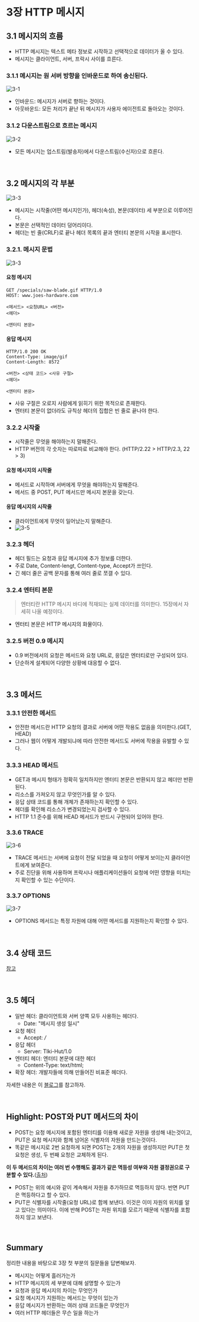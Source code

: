 # 3장 HTTP 메시지

## 3.1 메시지의 흐름

- HTTP 메시지는 텍스트 메타 정보로 시작하고 선택적으로 데이터가 올 수 있다.
- 메시지는 클라이언트, 서버, 프락시 사이를 흐른다.

### 3.1.1 메시지는 원 서버 방향을 인바운드로 하여 송신된다.

![3-1](assets/3-1.png)

- 인바운드: 메시지가 서버로 향하는 것이다.
- 아웃바운드: 모든 처리가 끝난 뒤 메시지가 사용자 에이전트로 돌아오는 것이다.

### 3.1.2 다운스트림으로 흐르는 메시지

![3-2](assets/3-2.png)

- 모든 메시지는 업스트림(발송자)에서 다운스트림(수신자)으로 흐른다.

<br>

## 3.2 메시지의 각 부분

![3-3](assets/3-3.png)

- 메시지는 시작줄(어떤 메시지인가), 헤더(속성), 본문(데이터) 세 부분으로 이루어진다.
- 본문은 선택적인 데이터 덩어리이다.
- 헤더는 빈 줄(CRLF)로 끝나 헤더 목록의 끝과 엔터티 본문의 시작을 표시한다.

### 3.2.1. 메시지 문법

![3-3](assets/3-3.png)

#### 요청 메시지

```
GET /specials/saw-blade.gif HTTP/1.0
HOST: www.joes-hardware.com
```

```
<메서드> <요청URL> <버전>
<헤더>

<엔터티 본문>
```

#### 응답 메시지

```
HTTP/1.0 200 OK
Content-Type: image/gif
Content-Length: 8572
```

```
<버전> <상태 코드> <사유 구절>
<헤더>

<엔터티 본문>
```

- 사유 구절은 오로지 사람에게 읽히기 위한 목적으로 존재한다.
- 엔터티 본문이 없더라도 규칙상 헤더의 집합은 빈 줄로 끝나야 한다.

### 3.2.2 시작줄

- 시작줄은 무엇을 해야하는지 말해준다.
- HTTP 버전의 각 숫자는 따로따로 비교해야 한다. (HTTP/2.22 > HTTP/2.3, 22 > 3)

#### 요청 메시지의 시작줄

- 메서드로 시작하며 서버에게 무엇을 해야하는지 말해준다.
- 메서드 중 POST, PUT 메서드만 메시지 본문을 갖는다.

#### 응답 메시지의 시작줄

- 클라이언트에게 무엇이 일어났는지 말해준다.
- ![3-5](assets/3-5.png)

### 3.2.3 헤더

- 헤더 필드는 요청과 응답 메시지에 추가 정보를 더한다.
- 주로 Date, Content-lengt, Content-type, Accept가 쓰인다.
- 긴 헤더 줄은 공백 문자를 통해 여러 줄로 쪼갤 수 있다.

### 3.2.4 엔터티 본문

> 엔터티란 HTTP 메시지 바디에 적재되는 실제 데이터를 의미한다. 15장에서 자세히 나올 예정이다.

- 엔터티 본문은 HTTP 메시지의 화물이다.

### 3.2.5 버전 0.9 메시지

- 0.9 버전에서의 요청은 메서드와 요청 URL로, 응답은 엔터티로만 구성되어 있다.
- 단순하게 설계되어 다양한 상황에 대응할 수 없다.

<br>

## 3.3 메서드

### 3.3.1 안전한 메서드

- 안전한 메서드란 HTTP 요청의 결과로 서버에 어떤 작용도 없음을 의미한다.(GET, HEAD)
- 그러나 웹이 어떻게 개발되냐에 따라 안전한 메서드도 서버에 작용을 유발할 수 있다.

### 3.3.3 HEAD 메서드

- GET과 메시지 형태가 정확히 일치하지만 엔터티 본문은 반환되지 않고 헤더만 반환된다.
- 리소스를 가져오지 않고 무엇인가를 알 수 있다.
- 응답 상태 코드를 통해 개체가 존재하는지 확인할 수 있다.
- 헤더를 확인해 리소스가 변경되었는지 검사할 수 있다.
- HTTP 1.1 준수를 위해 HEAD 메서드가 반드시 구현되어 있어야 한다.

### 3.3.6 TRACE

![3-6](assets/3-6.png)

- TRACE 메서드는 서버에 요청이 전달 되었을 때 요청이 어떻게 보이는지 클라이언트에게 보여준다.
- 주로 진단을 위해 사용하며 프락시나 애플리케이션들이 요청에 어떤 영향을 미치는지 확인할 수 있는 수단이다.

### 3.3.7 OPTIONS

![3-7](assets/3-7.png)

- OPTIONS 메서드는 특정 자원에 대해 어떤 메서드를 지원하는지 확인할 수 있다.

<br>

## 3.4 상태 코드

[참고](https://velog.io/@sangyeon217/http-status-code)

<br>

## 3.5 헤더

- 일반 헤더: 클라이언트와 서버 양쪽 모두 사용하는 헤더다.
  - Date: "메시지 생성 일시"
- 요청 헤더
  - Accept: _/_
- 응답 헤더
  - Server: TIki-Hut/1.0
- 엔터티 헤더: 엔터티 본문에 대한 헤더
  - Content-Type: text/html;
- 확장 헤더: 개발자들에 의해 만들어진 비표준 헤더다.

자세한 내용은 이 [블로그](https://velog.io/@jkijki12/HTTP-Header-%EC%A0%95%EB%A6%AC#:~:text=Http%20Header%EB%8A%94%20%EB%8B%A4%EC%9D%8C%EA%B3%BC,%EB%8A%94%20%EA%B4%80%EB%A0%A8%EC%9D%B4%20%EC%97%86%EB%8A%94%20%ED%97%A4%EB%8D%94.&text=Entity%20header%3A%20%EC%BB%A8%ED%85%90%EC%B8%A0%20%EA%B8%B8%EC%9D%B4%EB%82%98,%EC%A0%95%EB%B3%B4%EB%A5%BC%20%ED%8F%AC%ED%95%A8%ED%95%98%EB%8A%94%20%ED%97%A4%EB%8D%94.)를 참고하자.

<br>

## Highlight: POST와 PUT 메서드의 차이

- POST는 요청 메시지에 포함된 엔터티를 이용해 새로운 자원을 생성해 내는것이고, PUT은 요청 메시지와 함께 넘어온 식별자의 자원을 만드는것이다.
- 똑같은 메시지로 2번 요청하게 되면 POST는 2개의 자원을 생성하지만 PUT은 첫 요청은 생성, 두 번째 요청은 교체하게 된다.

**이 두 메서드의 차이는 여러 번 수행해도 결과가 같은 멱등성 여부와 자원 결정권으로 구분할 수 있다.**([출처](https://blog.embian.com/66))

- POST는 위의 예시와 같이 계속해서 자원을 추가하므로 멱등하지 않다. 반면 PUT은 멱등하다고 할 수 있다.
- PUT은 식별자를 시작줄(요청 URL)로 함께 보낸다. 이것은 이미 자원의 위치를 알고 있다는 의미이다. 이에 반해 POST는 자원 위치를 모르기 때문에 식별자를 포함하지 않고 보낸다.

<br>

## Summary

정리한 내용을 바탕으로 3장 첫 부분의 질문들을 답변해보자.

- 메시지는 어떻게 흘러가는가
- HTTP 메시지의 세 부분에 대해 설명할 수 있는가
- 요청과 응답 메시지의 차이는 무엇인가
- 요청 메시지가 지원하는 메서드는 무엇이 있는가
- 응답 메시지가 반환하는 여러 상태 코드들은 무엇인가
- 여러 HTTP 헤더들은 무슨 일을 하는가
